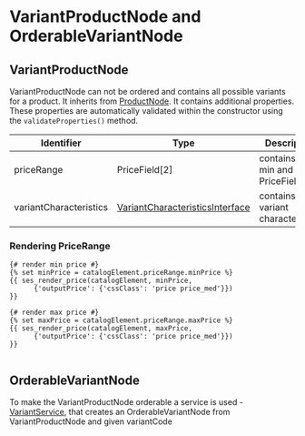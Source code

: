 # VariantProductNode and OrderableVariantNode

## VariantProductNode

VariantProductNode can not be ordered and contains all possible variants for a product. It inherits from [ProductNode](../productnode_and_orderableproductnode.md). It contains additional properties. These properties are automatically validated within the constructor using the `validateProperties()` method.

| Identifier             | Type                                                                          | Description                          |
| ---------------------- | ----------------------------------------------------------------------------- | ------------------------------------ |
| priceRange             | PriceField\[2\]                                                               | contains the min and max PriceField  |
| variantCharacteristics | [VariantCharacteristicsInterface](simplevariantcharacteristics.md) | contains all variant characteristics |

### Rendering PriceRange

``` html+twig
{# render min price #}
{% set minPrice = catalogElement.priceRange.minPrice %}
{{ ses_render_price(catalogElement, minPrice,
      {'outputPrice': {'cssClass': 'price price_med'}})
}}

{# render max price #}
{% set maxPrice = catalogElement.priceRange.maxPrice %}
{{ ses_render_price(catalogElement, maxPrice,
      {'outputPrice': {'cssClass': 'price price_med'}})
}}
 
```

## OrderableVariantNode

To make the VariantProductNode orderable a service is used - [VariantService](variant_services.md), that creates an OrderableVariantNode from VariantProductNode and given variantCode
